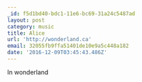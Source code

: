 ```yaml
---
_id: f5d1bd40-bdc1-11e6-bc69-31a24c5487ad
layout: post
category: music
title: Alice
url: 'http://wonderland.ca'
email: 32055fb9ffa51401de10e9a5c448a182
date: '2016-12-09T03:45:43.486Z'
---
```

In wonderland
